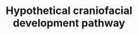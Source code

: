 ---
annotations:
- id: PW:0000003
  parent: signaling pathway
  type: Pathway Ontology
  value: signaling pathway
- id: DOID:9296
  type: Disease Ontology
  value: cleft lip
- id: PW:0000650
  parent: signaling pathway
  type: Pathway Ontology
  value: signaling pathway pertinent to development
authors:
- AARandCo
- MaintBot
- Eweitz
description: Hypothetical pathway linking cranio-facial development pathway (IRF6,
  TP63, TFAP2A, and TGFB3) to Rho signaling pathway through ARHGAP29 regulation. Authors
  of literature suspect that a decrease of ARHGAP29 concentration would result in
  more active form, Rho-GTP, which would down-regulate cranio-facial development genes.
  An implication of this active Rho-GTP may be the formation of cleft lip. This pathway
  is based on figure 4 from Leslie et al.
last-edited: 2021-05-22
ndex: 7f6faed5-8b67-11eb-9e72-0ac135e8bacf
organisms:
- Homo sapiens
redirect_from:
- /index.php/Pathway:WP3655
- /instance/WP3655
- /instance/WP3655_rr117757
revision: r117757
schema-jsonld:
- '@context': https://schema.org/
  '@id': https://wikipathways.github.io/pathways/WP3655.html
  '@type': Dataset
  creator:
    '@type': Organization
    name: WikiPathways
  description: Hypothetical pathway linking cranio-facial development pathway (IRF6,
    TP63, TFAP2A, and TGFB3) to Rho signaling pathway through ARHGAP29 regulation.
    Authors of literature suspect that a decrease of ARHGAP29 concentration would
    result in more active form, Rho-GTP, which would down-regulate cranio-facial development
    genes. An implication of this active Rho-GTP may be the formation of cleft lip.
    This pathway is based on figure 4 from Leslie et al.
  keywords:
  - ARHGAP29
  - GDP
  - GEF
  - GTP
  - IRF6
  - RHOA
  - RhoA
  - TFAP2A
  - TGFB3
  - TP63
  - WNT
  license: CC0
  name: Hypothetical craniofacial development pathway
seo: CreativeWork
title: Hypothetical craniofacial development pathway
wpid: WP3655
---